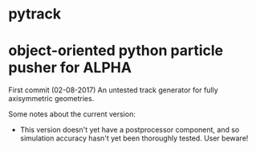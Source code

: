 # pytrack

# object-oriented python particle pusher for ALPHA

First commit (02-08-2017)
An untested track generator for fully axisymmetric geometries.

Some notes about the current version:
- This version doesn't yet have a postprocessor component, and so simulation accuracy hasn't yet been thoroughly tested.
User beware!
